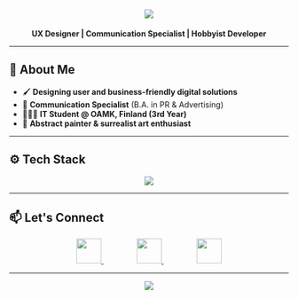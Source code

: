 <h1 align="center">
  <img src="https://readme-typing-svg.herokuapp.com?font=Fira+Code&size=30&pause=1000&color=9ca3af&center=true&vCenter=true&width=500&lines=Hi%2C+I'm+Hakan+%F0%9F%91%8B;" />
</h1>

<p align="center">
  <strong>UX Designer | Communication Specialist | Hobbyist Developer</strong>
</p>

---

## 🎨 **About Me**

- 🖌 **Designing user and business-friendly digital solutions**  
- 💬 **Communication Specialist** (B.A. in PR & Advertising)  
- 👨🏻‍🎓 **IT Student @ OAMK, Finland (3rd Year)**  
- 🎨 **Abstract painter & surrealist art enthusiast**  

---

## ⚙️ **Tech Stack**
<p align="center">
  <img src="https://skillicons.dev/icons?i=html,css,js,ts,react,nextjs,tailwind,nodejs,python,java,figma,photoshop,illustrator,git,github,linux,azure,gcp,aws,tensorflow,opencv,raspberrypi&theme=dark" />
</p>

---

## 📫 **Let's Connect**
<p align="center">
  <a href="mailto:hakanasmaoglu@gmail.com" style="margin: 20px;">
    <img src="https://skillicons.dev/icons?i=gmail&theme=dark" height="45">
  </a>  
  &nbsp;&nbsp;&nbsp;&nbsp;
  <a href="https://www.linkedin.com/in/hakan-asmaoglu" style="margin: 20px;">
    <img src="https://skillicons.dev/icons?i=linkedin&theme=dark" height="45">
  </a>  
  &nbsp;&nbsp;&nbsp;&nbsp;
  <a href="https://github.com/Hakan-Asmaoglu" style="margin: 20px;">
    <img src="https://skillicons.dev/icons?i=github&theme=dark" height="45">
  </a>
</p>

---

<p align="center">
  <img src="https://readme-typing-svg.herokuapp.com?font=Fira+Code&size=22&duration=4000&pause=500&color=9ca3af&center=true&vCenter=true&width=600&height=50&lines=Design+%2B+Code+%2B+Communication%20%20%20%20%20=%20%20%20%20%20🔥;Designing+impactful+experiences+🚀;Turning+ideas+into+real+world+solutions+🧙🏻‍♂️" />
</p>
